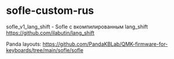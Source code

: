# sofle-custom-rus

sofle_v1_lang_shift - Sofle с вкомпилированным lang_shift
https://github.com/ilabutin/lang_shift


Panda layouts:
https://github.com/PandaKBLab/QMK-firmware-for-keyboards/tree/main/sofle/sofle
